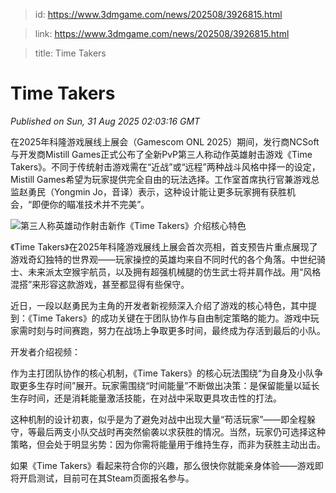 > id: https://www.3dmgame.com/news/202508/3926815.html

> link: https://www.3dmgame.com/news/202508/3926815.html

> title: Time Takers

# Time Takers
_Published on Sun, 31 Aug 2025 02:03:16 GMT_

在2025年科隆游戏展线上展会（Gamescom ONL 2025）期间，发行商NCSoft与开发商Mistill Games正式公布了全新PvP第三人称动作英雄射击游戏《Time Takers》。不同于传统射击游戏需在“近战”或“远程”两种战斗风格中择一的设定，Mistill Games希望为玩家提供完全自由的玩法选择。工作室首席执行官兼游戏总监赵勇民（Yongmin Jo，音译）表示，这种设计能让更多玩家拥有获胜机会，“即便你的瞄准技术并不完美”。

![第三人称英雄动作射击新作《Time Takers》介绍核心特色](https://img.3dmgame.com/uploads/images/news/20250831/1756605755_310275_jpg_r.jpg)

《Time Takers》在2025年科隆游戏展线上展会首次亮相，首支预告片重点展现了游戏奇幻独特的世界观——玩家操控的英雄均来自不同时代的各个角落。中世纪骑士、未来派太空猴宇航员，以及拥有超强机械腿的仿生武士将并肩作战。用“风格混搭”来形容这款游戏，甚至都显得有些保守。

近日，一段以赵勇民为主角的开发者新视频深入介绍了游戏的核心特色，其中提到：《Time Takers》的成功关键在于团队协作与自由制定策略的能力。游戏中玩家需时刻与时间赛跑，努力在战场上争取更多时间，最终成为存活到最后的小队。

开发者介绍视频：

作为主打团队协作的核心机制，《Time Takers》的核心玩法围绕“为自身及小队争取更多生存时间”展开。玩家需围绕“时间能量”不断做出决策：是保留能量以延长生存时间，还是消耗能量激活技能，在对战中采取更具攻击性的打法。

这种机制的设计初衷，似乎是为了避免对战中出现大量“苟活玩家”——即全程躲守，等最后两支小队交战时再突然偷袭以求获胜的情况。当然，玩家仍可选择这种策略，但会处于明显劣势：因为你需将能量用于维持生存，而非为获胜主动出击。

如果《Time Takers》看起来符合你的兴趣，那么很快你就能亲身体验——游戏即将开启测试，目前可在其Steam页面报名参与。
